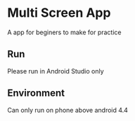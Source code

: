 
# Multi Screen App

A app for beginers to make for practice

## Run

Please run in Android Studio only

  ## Environment

Can only run on phone above android 4.4
